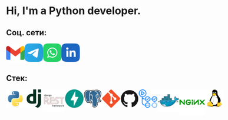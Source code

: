 # Hi, I'm a Python developer.

## Соц. сети:
<div style="display: flex;">
    <a href="mailto:lagodnov@gmail.com">
        <img src="README/gmail.svg" width="50" height="50">
    </a>
    <a href="https://t.me/Lagodnoff">
        <img src="README/telegram.svg" width="50" height="50">
    </a>
    <a href="https://api.whatsapp.com/send?phone=89998290561">
        <img src="README/WhatsApp.svg" width="50" height="50">
    </a>
    <a href="">
        <img src="README/linkedIn.svg" width="50" height="50">
    </a>
</div>

## Стек:
<div style="display: flex;">
    <img src="README/python.svg" width="50" height="50" title="Python">
    <img src="README/django.svg" width="50" height="50" title="Django">
    <img src="README/djangorest.svg" width="60" height="60" title="Django Rest Framework">
    <img src="README/fastapi.svg" width="50" height="50" title="FastAPI">
    <img src="README/postgresql.svg" width="50" height="50" title="PostgreSQL">
    <img src="README/git.svg" width="50" height="50" title="Git">
    <img src="README/github.svg" width="50" height="50" title="GitHub">
    <img src="README/githubactions.svg" width="50" height="50" title="GitHub Actions">
    <img src="README/docker.svg" width="60" height="60" title="Docker">
    <img src="README/nginx.svg" width="70" height="70" title="Nginx">
    <img src="README/linux.svg" width="50" height="50" title="Linux">
</div>
